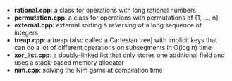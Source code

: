 - **rational.cpp**: a class for operations with long rational numbers<br>
- **permutation.cpp**: a class for operations with permutations of {1, ..., n}<br>
- **external.cpp**: external sorting & reversing of a long sequence of integers<br>
- **treap.cpp**: a treap (also called a Cartesian tree) with implicit keys that can do a lot of different operations on subsegments in O(log n) time<br>
- **xor_list.cpp**: a doubly-linked list that only stores one additional field and uses a stack-based memory allocator<br>
- **nim.cpp**: solving the Nim game at compilation time
